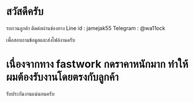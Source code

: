 
# สวัสดีครับ

รบกวนลูกค้า ติดต่อผ่านช่องทาง
Line id : jamejak55
Telegram : @wa11ock

เพื่อสอบถามข้อมูลและส่งไฟล์งานครับ

# เนื่องจากทาง fastwork กดราคาหนักมาก ทำให้ผมต้องรับงานโดยตรงกับลูกค้า
รับประกันงานแน่นอนครับ
